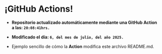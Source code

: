 # ¡GitHub Actions!
* **Repositorio actualizado automáticamente mediante una GitHub Action a las: `20:08:41hrs.`**
* **Modificado el día: `6, del mes de julio, del año 2025.`**

* Ejemplo sencillo de cómo la **Action** modifica este archivo README.md.
